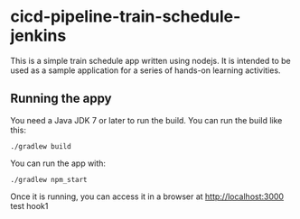 # cicd-pipeline-train-schedule-jenkins

This is a simple train schedule app written using nodejs. It is intended to be used as a sample application for a series of hands-on learning activities.

## Running the appy

You need a Java JDK 7 or later to run the build. You can run the build like this:

    ./gradlew build

You can run the app with:

    ./gradlew npm_start

Once it is running, you can access it in a browser at [http://localhost:3000](http://localhost:3000)
test hook1
